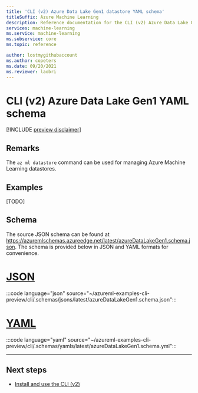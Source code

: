 ```yaml
---
title: 'CLI (v2) Azure Data Lake Gen1 datastore YAML schema'
titleSuffix: Azure Machine Learning
description: Reference documentation for the CLI (v2) Azure Data Lake Gen1 datastore YAML schema.
services: machine-learning
ms.service: machine-learning
ms.subservice: core
ms.topic: reference

author: lostmygithubaccount
ms.author: copeters
ms.date: 09/20/2021
ms.reviewer: laobri
---
```


# CLI (v2) Azure Data Lake Gen1 YAML schema

[!INCLUDE [preview disclaimer](../../includes/machine-learning-preview-generic-disclaimer.md)]

## Remarks

The `az ml datastore` command can be used for managing Azure Machine Learning datastores.

## Examples

[TODO]

## Schema

The source JSON schema can be found at https://azuremlschemas.azureedge.net/latest/azureDataLakeGen1.schema.json. The schema is provided below in JSON and YAML formats for convenience.

# [JSON](#tab/json)

:::code language="json" source="~/azureml-examples-cli-preview/cli/.schemas/jsons/latest/azureDataLakeGen1.schema.json":::

# [YAML](#tab/yaml)

:::code language="yaml" source="~/azureml-examples-cli-preview/cli/.schemas/yamls/latest/azureDataLakeGen1.schema.yml":::

---

## Next steps

- [Install and use the CLI (v2)](how-to-configure-cli.md)

